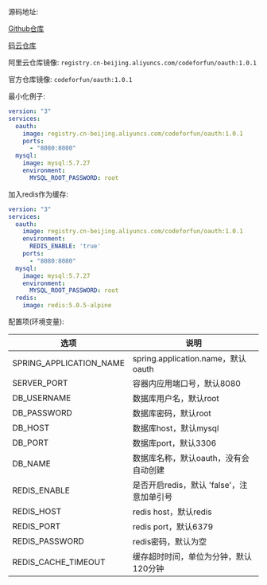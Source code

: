 
源码地址: 

[Github仓库](https://github.com/qq253498229/codeforfun-oauth2)

[码云仓库](https://gitee.com/consolelog/codeforfun-oauth2)

阿里云仓库镜像: `registry.cn-beijing.aliyuncs.com/codeforfun/oauth:1.0.1`

官方仓库镜像: `codeforfun/oauth:1.0.1`

最小化例子:

```yaml
version: "3"
services:
  oauth:
    image: registry.cn-beijing.aliyuncs.com/codeforfun/oauth:1.0.1
    ports:
      - "8080:8080"
  mysql:
    image: mysql:5.7.27
    environment:
      MYSQL_ROOT_PASSWORD: root
```

加入redis作为缓存:

```yaml
version: "3"
services:
  oauth:
    image: registry.cn-beijing.aliyuncs.com/codeforfun/oauth:1.0.1
    environment:
      REDIS_ENABLE: 'true'
    ports:
      - "8080:8080"
  mysql:
    image: mysql:5.7.27
    environment:
      MYSQL_ROOT_PASSWORD: root
  redis:
    image: redis:5.0.5-alpine
```

配置项(环境变量):

选项 | 说明
---|---
SPRING_APPLICATION_NAME | spring.application.name，默认 oauth
SERVER_PORT | 容器内应用端口号，默认8080
DB_USERNAME | 数据库用户名，默认root
DB_PASSWORD | 数据库密码，默认root
DB_HOST | 数据库host，默认mysql
DB_PORT | 数据库port，默认3306
DB_NAME | 数据库名称，默认oauth，没有会自动创建
REDIS_ENABLE | 是否开启redis，默认 'false'，注意加单引号
REDIS_HOST | redis host，默认redis
REDIS_PORT | redis port，默认6379
REDIS_PASSWORD | redis密码，默认为空
REDIS_CACHE_TIMEOUT | 缓存超时时间，单位为分钟，默认120分钟


